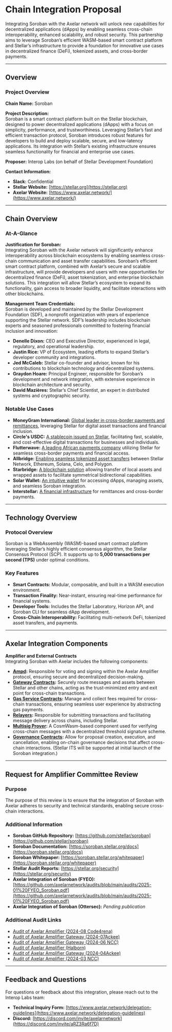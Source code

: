 # Chain Integration Proposal

Integrating Soroban with the Axelar network will unlock new capabilities for decentralized applications (dApps) by enabling seamless cross-chain interoperability, enhanced scalability, and robust security. This partnership aims to leverage Soroban’s efficient WASM-based smart contract platform and Stellar’s infrastructure to provide a foundation for innovative use cases in decentralized finance (DeFi), tokenized assets, and cross-border payments.

---

## Overview

### Project Overview

**Chain Name:** Soroban

**Project Description:**  
Soroban is a smart contract platform built on the Stellar blockchain, designed to power decentralized applications (dApps) with a focus on simplicity, performance, and trustworthiness. Leveraging Stellar’s fast and efficient transaction protocol, Soroban introduces robust features for developers to build and deploy scalable, secure, and low-latency applications. Its integration with Stellar’s existing infrastructure ensures seamless functionality for financial and enterprise use cases.

**Proposer:** Interop Labs (on behalf of Stellar Development Foundation)

**Contact Information:**

- **Slack:** Confidential
- **Stellar Website:** [https://stellar.org](https://stellar.org)
- **Axelar Website:** [https://www.axelar.network/](https://www.axelar.network/)

---

## Chain Overview

### At-A-Glance

**Justification for Soroban:**  
Integrating Soroban with the Axelar network will significantly enhance interoperability across blockchain ecosystems by enabling seamless cross-chain communication and asset transfer capabilities. Soroban’s efficient smart contract platform, combined with Axelar’s secure and scalable infrastructure, will provide developers and users with new opportunities for decentralized finance (DeFi), asset tokenization, and enterprise blockchain solutions. This integration will allow Stellar’s ecosystem to expand its functionality, gain access to broader liquidity, and facilitate interactions with other blockchains.

**Management Team Credentials:**  
Soroban is developed and maintained by the Stellar Development Foundation (SDF), a nonprofit organization with years of experience supporting the Stellar network. SDF’s leadership includes blockchain experts and seasoned professionals committed to fostering financial inclusion and innovation:

- **Denelle Dixon:** CEO and Executive Director, experienced in legal, regulatory, and operational leadership.
- **Justin Rice:** VP of Ecosystem, leading efforts to expand Stellar’s developer community and integrations.
- **Jed McCaleb:** Stellar co-founder and advisor, known for his contributions to blockchain technology and decentralized systems.
- **Graydon Hoare:** Principal Engineer, responsible for Soroban’s development and network integration, with extensive experience in blockchain architecture and security.
- **David Mazières:** Stellar’s Chief Scientist, an expert in distributed systems and cryptographic security.

### Notable Use Cases

- **MoneyGram International:** [Global leader in cross-border payments and remittances](https://stellar.org/products-and-tools/moneygram), leveraging Stellar for digital asset transactions and financial inclusion.
- **Circle's USDC:** [A stablecoin issued on Stellar](https://stellar.org/products-and-tools/circle-usdc-eurc), facilitating fast, scalable, and cost-effective digital transactions for businesses and individuals.
- **Flutterwave:** [A leading African payments company](hhttps://stellar.org/press/flutterwave-enables-new-europe-africa-payment-corridors-via-stellar) utilizing Stellar for seamless cross-border payments and financial access.
- **Allbridge:** [Enabling seamless tokenized asset transfers](https://stellar.org/press/allbridge-launch-connects-stellar-network-to-ethereum-solana-and-polygon) between Stellar Network, Ethereum, Solana, Celo, and Polygon.
- **Starbridge:** [A blockchain solution](https://stellar.org/blog/developers/starbridge-a-trust-minimized-bridge-between-stellar-and-other-blockchains) allowing transfer of local assets and wrapped assets to facilitate symmetrical bidirectional capabilities.
- **Solar Wallet:** [An intuitive wallet](https://solarwallet.io) for accessing dApps, managing assets, and seamless Soroban integration.
- **Interstellar:** [A financial infrastructure](https://interstellar.com/what-we-do/) for remittances and cross-border payments.

---

## Technology Overview

### Protocol Overview

Soroban is a WebAssembly (WASM)-based smart contract platform leveraging Stellar’s highly efficient consensus algorithm, the Stellar Consensus Protocol (SCP). It supports up to **5,000 transactions per second (TPS)** under optimal conditions.

### Key Features

- **Smart Contracts:** Modular, composable, and built in a WASM execution environment.
- **Transaction Finality:** Near-instant, ensuring real-time performance for financial systems.
- **Developer Tools:** Includes the Stellar Laboratory, Horizon API, and Soroban CLI for seamless dApp development.
- **Cross-Chain Interoperability:** Facilitating multi-network DeFi, tokenized asset transfers, and payments.

---

## Axelar Integration Components

**Amplifier and External Contracts**  
Integrating Soroban with Axelar includes the following components:

- **[Ampd](https://github.com/axelarnetwork/axelar-amplifier):** Responsible for voting and signing within the Axelar Amplifier protocol, ensuring secure and decentralized decision-making.
- **[Gateway Contracts](https://github.com/axelarnetwork/axelar-cgp-stellar):** Securely route messages and assets between Stellar and other chains, acting as the trust-minimized entry and exit point for cross-chain transactions.
- **[Gas Service Contracts](https://github.com/axelarnetwork/axelar-cgp-stellar/tree/main/contracts/gas-service):** Manage and collect fees required for cross-chain transactions, ensuring seamless user experience by abstracting gas payments.
- **[Relayers](https://github.com/axelarnetwork/axelar-cgp-stellar/tree/main/contracts/relayer):** Responsible for submitting transactions and facilitating message delivery across chains, including Stellar.
- **[Multisig Prover](https://github.com/axelarnetwork/axelar-cgp-stellar/tree/main/contracts/multisig-prover):** A CosmWasm-based component used for verifying cross-chain messages with a decentralized threshold signature scheme.
- **[Governance Contracts](https://github.com/axelarnetwork/axelar-cgp-stellar/tree/main/contracts/governance):** Allow for proposal creation, execution, and cancellation, enabling on-chain governance decisions that affect cross-chain interactions. (Stellar ITS will be supported at initial launch of the Soroban integration.)

---

## Request for Amplifier Committee Review

### Purpose

The purpose of this review is to ensure that the integration of Soroban with Axelar adheres to security and technical standards, enabling secure cross-chain interactions.

### Additional Information

- **Soroban GitHub Repository:** [https://github.com/stellar/soroban](https://github.com/stellar/soroban)
- **Soroban Documentation:** [https://soroban.stellar.org/docs](https://soroban.stellar.org/docs)
- **Soroban Whitepaper:** [https://soroban.stellar.org/whitepaper](https://soroban.stellar.org/whitepaper)
- **Stellar Audit Reports:** [https://stellar.org/security](https://stellar.org/security)
- **Axelar Integration of Soroban (FYEO):** [https://github.com/axelarnetwork/audits/blob/main/audits/2025-01%20FYEO_Soroban.pdf](https://github.com/axelarnetwork/audits/blob/main/audits/2025-01%20FYEO_Soroban.pdf)
- **Axelar Integration of Soroban (Ottersec):** *Pending publication*

### Additional Audit Links

- [Audit of Axelar Amplifier (2024-08 Code4rena)](https://code4rena.com/reports/2024-08-axelar-network)
- [Audit of Axelar Amplifier Gateway (2024-07Ackee)](https://github.com/axelarnetwork/audits/blob/main/audits/2024-07%20Ackee%20Blockchain.pdf)
- [Audit of Axelar Amplifier Gateway (2024-06 NCC)](https://github.com/axelarnetwork/audits/blob/main/audits/2024-06%20NCC.pdf)
- [Audit of Axelar Amplifier (Halborn)](https://github.com/axelarnetwork/audits/blob/main/audits/2024-05%20Halborn.pdf)
- [Audit of Axelar Amplifier Gateway (2024-04Ackee)](https://github.com/axelarnetwork/audits/blob/main/audits/2024-04%20Ackee%20Blockchain.pdf)
- [Audit of Axelar Amplifier (2024-03 NCC)](https://github.com/axelarnetwork/audits/2024-03%20NCC.pdf)


---

## Feedback and Questions

For questions or feedback about this integration, please reach out to the Interop Labs team:  

- **Technical Inquiry Form:** [https://www.axelar.network/delegation-guidelines](https://www.axelar.network/delegation-guidelines)
- **Discord:** [https://discord.com/invite/axelarnetwork](https://discord.com/invite/aRZ3Ra6f7D)
